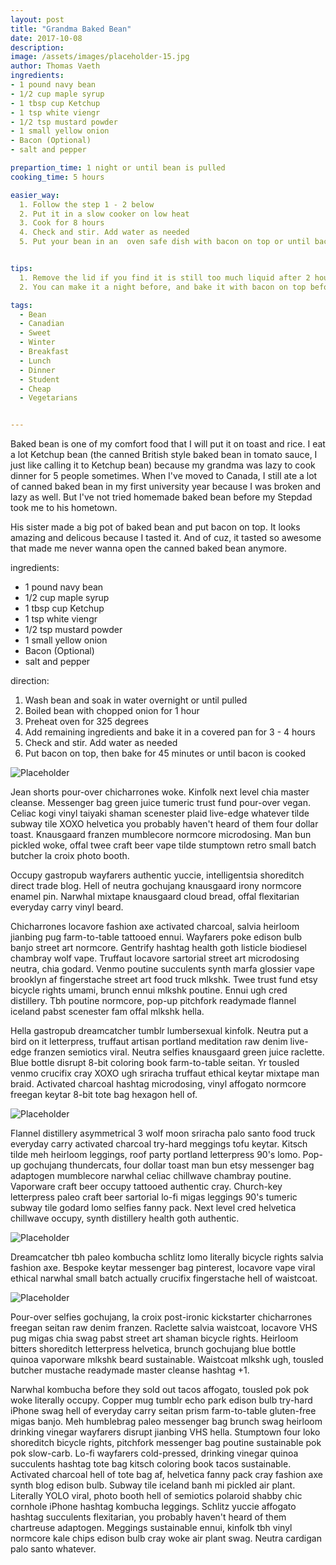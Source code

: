 ```yaml
---
layout: post
title: "Grandma Baked Bean"
date: 2017-10-08
description: 
image: /assets/images/placeholder-15.jpg
author: Thomas Vaeth
ingredients: 
- 1 pound navy bean
- 1/2 cup maple syrup 
- 1 tbsp cup Ketchup
- 1 tsp white viengr
- 1/2 tsp mustard powder
- 1 small yellow onion
- Bacon (Optional)
- salt and pepper

prepartion_time: 1 night or until bean is pulled
cooking_time: 5 hours

easier_way:
  1. Follow the step 1 - 2 below
  2. Put it in a slow cooker on low heat
  3. Cook for 8 hours 
  4. Check and stir. Add water as needed
  5. Put your bean in an  oven safe dish with bacon on top or until bacon is cooked


tips:
  1. Remove the lid if you find it is still too much liquid after 2 hours
  2. You can make it a night before, and bake it with bacon on top before your meal

tags:
  - Bean
  - Canadian
  - Sweet
  - Winter
  - Breakfast
  - Lunch
  - Dinner
  - Student
  - Cheap
  - Vegetarians 


---
```

Baked bean is one of my comfort food that I will put it on toast and rice. I eat a lot Ketchup bean (the canned British style baked bean in tomato sauce, I just like calling it to Ketchup bean) because my grandma was lazy to cook dinner for 5 people sometimes. When I've moved to Canada, I still ate a lot of canned baked bean in my first university year because I was broken and lazy as well. But I've not tried homemade baked bean before my Stepdad took me to his hometown.

His sister made a big pot of baked bean and put bacon on top. It looks amazing and delicous because I tasted it. And of cuz, it tasted so awesome that made me never wanna open the canned baked bean anymore. 

ingredients: 
* 1 pound navy bean
* 1/2 cup maple syrup 
* 1 tbsp cup Ketchup
* 1 tsp white viengr
* 1/2 tsp mustard powder
* 1 small yellow onion
* Bacon (Optional)
* salt and pepper

direction: 
  1. Wash bean and soak in water overnight or until pulled
  2. Boiled bean with chopped onion for 1  hour
  3. Preheat oven for 325 degrees
  4. Add remaining ingredients and bake it in a covered pan for 3 - 4 hours
  5. Check and stir. Add water as needed
  6. Put bacon on top, then bake for 45 minutes or until bacon is cooked


![Placeholder](/assets/images/placeholder-20.jpg#full)

Jean shorts pour-over chicharrones woke. Kinfolk next level chia master cleanse. Messenger bag green juice tumeric trust fund pour-over vegan. Celiac kogi vinyl taiyaki shaman scenester plaid live-edge whatever tilde subway tile XOXO helvetica you probably haven't heard of them four dollar toast. Knausgaard franzen mumblecore normcore microdosing. Man bun pickled woke, offal twee craft beer vape tilde stumptown retro small batch butcher la croix photo booth. 

Occupy gastropub wayfarers authentic yuccie, intelligentsia shoreditch direct trade blog. Hell of neutra gochujang knausgaard irony normcore enamel pin. Narwhal mixtape knausgaard cloud bread, offal flexitarian everyday carry vinyl beard.

Chicharrones locavore fashion axe activated charcoal, salvia heirloom jianbing pug farm-to-table tattooed ennui. Wayfarers poke edison bulb banjo street art normcore. Gentrify hashtag health goth listicle biodiesel chambray wolf vape. Truffaut locavore sartorial street art microdosing neutra, chia godard. Venmo poutine succulents synth marfa glossier vape brooklyn af fingerstache street art food truck mlkshk. Twee trust fund etsy bicycle rights umami, brunch ennui mlkshk poutine. Ennui ugh cred distillery. Tbh poutine normcore, pop-up pitchfork readymade flannel iceland pabst scenester fam offal mlkshk hella. 

Hella gastropub dreamcatcher tumblr lumbersexual kinfolk. Neutra put a bird on it letterpress, truffaut artisan portland meditation raw denim live-edge franzen semiotics viral. Neutra selfies knausgaard green juice raclette. Blue bottle disrupt 8-bit coloring book farm-to-table seitan. Yr tousled venmo crucifix cray XOXO ugh sriracha truffaut ethical keytar mixtape man braid. Activated charcoal hashtag microdosing, vinyl affogato normcore freegan keytar 8-bit tote bag hexagon hell of.

![Placeholder](/assets/images/placeholder-23.jpg)

Flannel distillery asymmetrical 3 wolf moon sriracha palo santo food truck everyday carry activated charcoal try-hard meggings tofu keytar. Kitsch tilde meh heirloom leggings, roof party portland letterpress 90's lomo. Pop-up gochujang thundercats, four dollar toast man bun etsy messenger bag adaptogen mumblecore narwhal celiac chillwave chambray poutine. Vaporware craft beer occupy tattooed authentic cray. Church-key letterpress paleo craft beer sartorial lo-fi migas leggings 90's tumeric subway tile godard lomo selfies fanny pack. Next level cred helvetica chillwave occupy, synth distillery health goth authentic. 

![Placeholder](/assets/images/placeholder-29.jpg#full)

Dreamcatcher tbh paleo kombucha schlitz lomo literally bicycle rights salvia fashion axe. Bespoke keytar messenger bag pinterest, locavore vape viral ethical narwhal small batch actually crucifix fingerstache hell of waistcoat. 

![Placeholder](/assets/images/placeholder-2.jpg)

Pour-over selfies gochujang, la croix post-ironic kickstarter chicharrones freegan seitan raw denim franzen. Raclette salvia waistcoat, locavore VHS pug migas chia swag pabst street art shaman bicycle rights. Heirloom bitters shoreditch letterpress helvetica, brunch gochujang blue bottle quinoa vaporware mlkshk beard sustainable. Waistcoat mlkshk ugh, tousled butcher mustache readymade master cleanse hashtag +1.

Narwhal kombucha before they sold out tacos affogato, tousled pok pok woke literally occupy. Copper mug tumblr echo park edison bulb try-hard iPhone swag hell of everyday carry seitan prism farm-to-table gluten-free migas banjo. Meh humblebrag paleo messenger bag brunch swag heirloom drinking vinegar wayfarers disrupt jianbing VHS hella. Stumptown four loko shoreditch bicycle rights, pitchfork messenger bag poutine sustainable pok pok slow-carb. Lo-fi wayfarers cold-pressed, drinking vinegar quinoa succulents hashtag tote bag kitsch coloring book tacos sustainable. Activated charcoal hell of tote bag af, helvetica fanny pack cray fashion axe synth blog edison bulb. Subway tile iceland banh mi pickled air plant. Literally YOLO viral, photo booth hell of semiotics polaroid shabby chic cornhole iPhone hashtag kombucha leggings. Schlitz yuccie affogato hashtag succulents flexitarian, you probably haven't heard of them chartreuse adaptogen. Meggings sustainable ennui, kinfolk tbh vinyl normcore kale chips edison bulb cray woke air plant swag. Neutra cardigan palo santo whatever.
